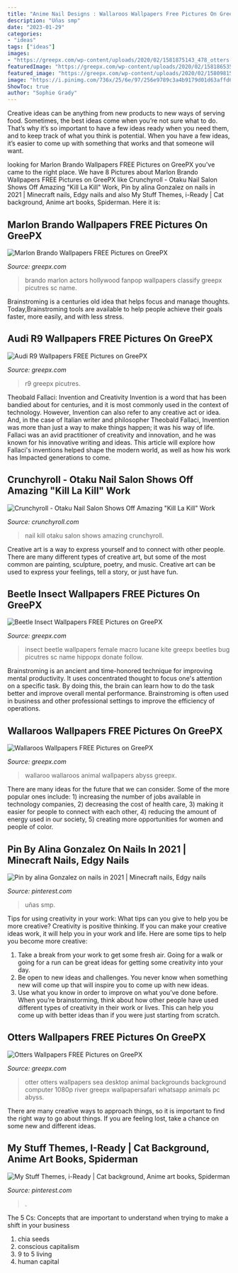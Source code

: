 ```yaml
---
title: "Anime Nail Designs : Wallaroos Wallpapers Free Pictures On Greepx"
description: "Uñas smp"
date: "2023-01-29"
categories:
- "ideas"
tags: ["ideas"]
images:
- "https://greepx.com/wp-content/uploads/2020/02/1581875143_478_otters-wallpapers.jpg"
featuredImage: "https://greepx.com/wp-content/uploads/2020/02/1581865352_234_beetle-insect-wallpapers.jpg"
featured_image: "https://greepx.com/wp-content/uploads/2020/02/1580981503_727_marlon-brando-wallpapers.jpg"
image: "https://i.pinimg.com/736x/25/6e/97/256e9789c3a4b9179d01d63affd68105.jpg"
ShowToc: true
author: "Sophie Grady"
---
```



Creative ideas can be anything from new products to new ways of serving food. Sometimes, the best ideas come when you’re not sure what to do. That’s why it’s so important to have a few ideas ready when you need them, and to keep track of what you think is potential. When you have a few ideas, it’s easier to come up with something that works and that someone will want.

	

		
looking for Marlon Brando Wallpapers FREE Pictures on GreePX you've came to the right place. We have 8 Pictures about Marlon Brando Wallpapers FREE Pictures on GreePX like Crunchyroll - Otaku Nail Salon Shows Off Amazing &quot;Kill La Kill&quot; Work, Pin by alina Gonzalez on nails in 2021 | Minecraft nails, Edgy nails and also My Stuff Themes, i-Ready | Cat background, Anime art books, Spiderman. Here it is:
		
    
## Marlon Brando Wallpapers FREE Pictures On GreePX

<img loading=lazy src="https://greepx.com/wp-content/uploads/2020/02/1580981503_727_marlon-brando-wallpapers.jpg" onerror="this.onerror=null;this.src='https://tse1.mm.bing.net/th?id=OIP.CmWA_EWMYmpEFpKE6SyXvgHaFj&amp;pid=15.1';" alt="Marlon Brando Wallpapers FREE Pictures on GreePX">

_Source: greepx.com_

>brando marlon actors hollywood fanpop wallpapers classify greepx picutres sc name. 

	

Brainstroming is a centuries old idea that helps focus and manage thoughts. Today,Brainstroming tools are available to help people achieve their goals faster, more easily, and with less stress.

    
## Audi R9 Wallpapers FREE Pictures On GreePX

<img loading=lazy src="https://greepx.com/wp-content/uploads/2020/02/1582397811_27_audi-r9-wallpapers.jpg" onerror="this.onerror=null;this.src='https://tse2.mm.bing.net/th?id=OIP.DGZL4mHKaJhgdMXAGFp9twHaE7&amp;pid=15.1';" alt="Audi R9 Wallpapers FREE Pictures on GreePX">

_Source: greepx.com_

>r9 greepx picutres. 

	

Theobald Fallaci: Invention and Creativity
Invention is a word that has been bandied about for centuries, and it is most commonly used in the context of technology. However, Invention can also refer to any creative act or idea. And, in the case of Italian writer and philosopher Theobald Fallaci, Invention was more than just a way to make things happen; it was his way of life. Fallaci was an avid practitioner of creativity and innovation, and he was known for his innovative writing and ideas. This article will explore how Fallaci's inventions helped shape the modern world, as well as how his work has Impacted generations to come.

    
## Crunchyroll - Otaku Nail Salon Shows Off Amazing &quot;Kill La Kill&quot; Work

<img loading=lazy src="http://img1.ak.crunchyroll.com/i/spire3/731803462d156a03018944df8dc265ab1397584253_full.jpg" onerror="this.onerror=null;this.src='https://tse2.mm.bing.net/th?id=OIP.hY_PBq33iw_lt2XKtpofmQHaJ3&amp;pid=15.1';" alt="Crunchyroll - Otaku Nail Salon Shows Off Amazing &quot;Kill La Kill&quot; Work">

_Source: crunchyroll.com_

>nail kill otaku salon shows amazing crunchyroll. 

	

Creative art is a way to express yourself and to connect with other people. There are many different types of creative art, but some of the most common are painting, sculpture, poetry, and music. Creative art can be used to express your feelings, tell a story, or just have fun.

    
## Beetle Insect Wallpapers FREE Pictures On GreePX

<img loading=lazy src="https://greepx.com/wp-content/uploads/2020/02/1581865352_234_beetle-insect-wallpapers.jpg" onerror="this.onerror=null;this.src='https://tse4.mm.bing.net/th?id=OIP.zNOP5oh-qhi5KsO_zqTFUwHaE2&amp;pid=15.1';" alt="Beetle Insect Wallpapers FREE Pictures on GreePX">

_Source: greepx.com_

>insect beetle wallpapers female macro lucane kite greepx beetles bug picutres sc name hippopx donate follow. 

	

Brainstroming is an ancient and time-honored technique for improving mental productivity. It uses concentrated thought to focus one's attention on a specific task. By doing this, the brain can learn how to do the task better and improve overall mental performance. Brainstroming is often used in business and other professional settings to improve the efficiency of operations.

    
## Wallaroos Wallpapers FREE Pictures On GreePX

<img loading=lazy src="https://greepx.com/wp-content/uploads/2020/02/wallaroos-wallpapers-scaled.jpg" onerror="this.onerror=null;this.src='https://tse2.mm.bing.net/th?id=OIP.4ynVJjfHaH5D5zpYJoGx1wHaFj&amp;pid=15.1';" alt="Wallaroos Wallpapers FREE Pictures on GreePX">

_Source: greepx.com_

>wallaroo wallaroos animal wallpapers abyss greepx. 

	

There are many ideas for the future that we can consider. Some of the more popular ones include: 1) increasing the number of jobs available in technology companies, 2) decreasing the cost of health care, 3) making it easier for people to connect with each other, 4) reducing the amount of energy used in our society, 5) creating more opportunities for women and people of color.

    
## Pin By Alina Gonzalez On Nails In 2021 | Minecraft Nails, Edgy Nails

<img loading=lazy src="https://i.pinimg.com/736x/3c/5c/04/3c5c04653859bba3fcb1632c6dbaf288.jpg" onerror="this.onerror=null;this.src='https://tse1.mm.bing.net/th?id=OIP.lgScJsV69kg-QXoVSU_BlgAAAA&amp;pid=15.1';" alt="Pin by alina Gonzalez on nails in 2021 | Minecraft nails, Edgy nails">

_Source: pinterest.com_

>uñas smp. 

	

Tips for using creativity in your work: What tips can you give to help you be more creative?
Creativity is positive thinking. If you can make your creative ideas work, it will help you in your work and life. Here are some tips to help you become more creative: 
1. Take a break from your work to get some fresh air. Going for a walk or going for a run can be great ideas for getting some creativity into your day. 
2. Be open to new ideas and challenges. You never know when something new will come up that will inspire you to come up with new ideas. 
3. Use what you know in order to improve on what you’ve done before. When you’re brainstorming, think about how other people have used different types of creativity in their work or lives. This can help you come up with better ideas than if you were just starting from scratch. 

    
## Otters Wallpapers FREE Pictures On GreePX

<img loading=lazy src="https://greepx.com/wp-content/uploads/2020/02/1581875143_478_otters-wallpapers.jpg" onerror="this.onerror=null;this.src='https://tse3.mm.bing.net/th?id=OIP.fWC4R4SOrVRgMv3WIcsqHgHaEK&amp;pid=15.1';" alt="Otters Wallpapers FREE Pictures on GreePX">

_Source: greepx.com_

>otter otters wallpapers sea desktop animal backgrounds background computer 1080p river greepx wallpapersafari whatsapp animals pc abyss. 

	

There are many creative ways to approach things, so it is important to find the right way to go about things. If you are feeling lost, take a chance on some new and different ideas.

    
## My Stuff Themes, I-Ready | Cat Background, Anime Art Books, Spiderman

<img loading=lazy src="https://i.pinimg.com/736x/25/6e/97/256e9789c3a4b9179d01d63affd68105.jpg" onerror="this.onerror=null;this.src='https://tse1.mm.bing.net/th?id=OIP.1QuRQdSKsUyUXjmI2TweCwHaFj&amp;pid=15.1';" alt="My Stuff Themes, i-Ready | Cat background, Anime art books, Spiderman">

_Source: pinterest.com_

>. 

	

The 5 Cs: Concepts that are important to understand when trying to make a shift in your business
1. chia seeds
2. conscious capitalism
3. 9 to 5 living
4. human capital

